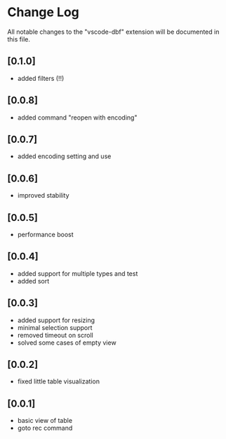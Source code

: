 # Change Log

All notable changes to the "vscode-dbf" extension will be documented in this file.

## [0.1.0]
 - added filters (!!)

## [0.0.8]
 - added command "reopen with encoding"

## [0.0.7]
 - added encoding setting and use

## [0.0.6]
 - improved stability

## [0.0.5]
 - performance boost

## [0.0.4]
 - added support for multiple types and test
 - added sort

## [0.0.3]
 - added support for resizing
 - minimal selection support
 - removed timeout on scroll
 - solved some cases of empty view

## [0.0.2]
 - fixed little table visualization

## [0.0.1]

- basic view of table
- goto rec command

